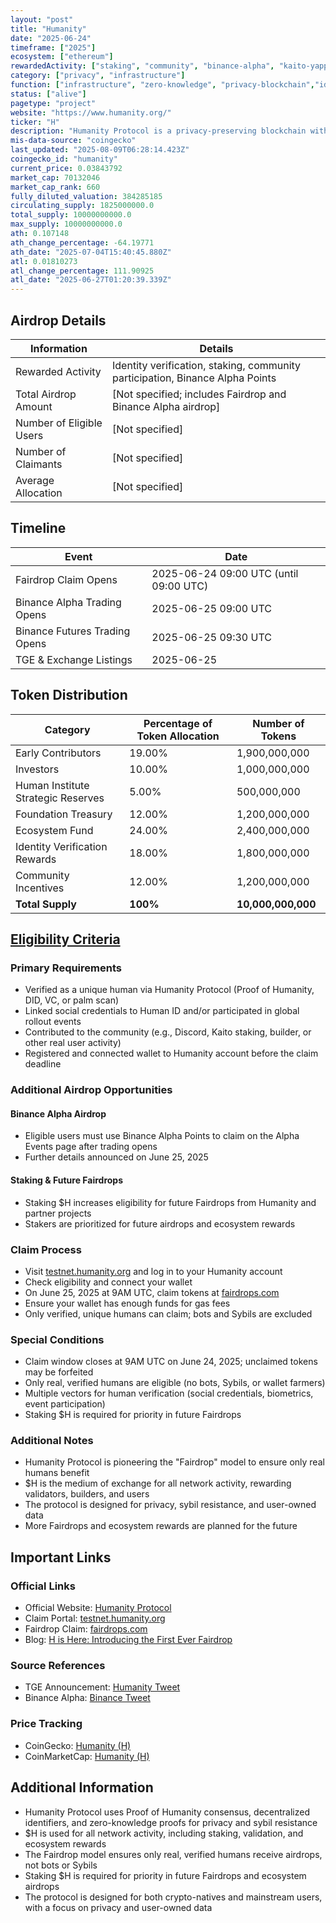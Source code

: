 ```yaml
---
layout: "post"
title: "Humanity"
date: "2025-06-24"
timeframe: ["2025"]
ecosystem: ["ethereum"]
rewardedActivity: ["staking", "community", "binance-alpha", "kaito-yapping"]
category: ["privacy", "infrastructure"]
function: ["infrastructure", "zero-knowledge", "privacy-blockchain","identity-verification"]
status: ["alive"]
pagetype: "project"
website: "https://www.humanity.org/"
ticker: "H"
description: "Humanity Protocol is a privacy-preserving blockchain with Proof of Humanity consensus, decentralized identity, and zero-knowledge proofs for sybil resistance, self-sovereign identity, and user-owned data."
mis-data-source: "coingecko"
last_updated: "2025-08-09T06:28:14.423Z"
coingecko_id: "humanity"
current_price: 0.03843792
market_cap: 70132046
market_cap_rank: 660
fully_diluted_valuation: 384285185
circulating_supply: 1825000000.0
total_supply: 10000000000.0
max_supply: 10000000000.0
ath: 0.107148
ath_change_percentage: -64.19771
ath_date: "2025-07-04T15:40:45.880Z"
atl: 0.01810273
atl_change_percentage: 111.90925
atl_date: "2025-06-27T01:20:39.339Z"
---
```


## Airdrop Details

| Information              | Details                                                     |
| ------------------------ | ----------------------------------------------------------- |
| Rewarded Activity        | Identity verification, staking, community participation, Binance Alpha Points |
| Total Airdrop Amount     | [Not specified; includes Fairdrop and Binance Alpha airdrop] |
| Number of Eligible Users | [Not specified]                                             |
| Number of Claimants      | [Not specified]                                             |
| Average Allocation       | [Not specified]                                             |

## Timeline

| Event               | Date                                           |
| ------------------- | ---------------------------------------------- |
| Fairdrop Claim Opens| 2025-06-24 09:00 UTC (until 09:00 UTC)         |
| Binance Alpha Trading Opens | 2025-06-25 09:00 UTC                   |
| Binance Futures Trading Opens| 2025-06-25 09:30 UTC                  |
| TGE & Exchange Listings | 2025-06-25                                 |

## Token Distribution

| Category                        | Percentage of Token Allocation | Number of Tokens   |
| ------------------------------- | ------------------------------ | ------------------ |
| Early Contributors              | 19.00%                         | 1,900,000,000      |
| Investors                       | 10.00%                         | 1,000,000,000      |
| Human Institute Strategic Reserves| 5.00%                        | 500,000,000        |
| Foundation Treasury             | 12.00%                         | 1,200,000,000      |
| Ecosystem Fund                  | 24.00%                         | 2,400,000,000      |
| Identity Verification Rewards   | 18.00%                         | 1,800,000,000      |
| Community Incentives            | 12.00%                         | 1,200,000,000      |
| **Total Supply**                | **100%**                       | **10,000,000,000** |

## [Eligibility Criteria](https://www.humanity.org/blog/h-is-here-introducing-the-first-ever-fairdrop)

### Primary Requirements

- Verified as a unique human via Humanity Protocol (Proof of Humanity, DID, VC, or palm scan)
- Linked social credentials to Human ID and/or participated in global rollout events
- Contributed to the community (e.g., Discord, Kaito staking, builder, or other real user activity)
- Registered and connected wallet to Humanity account before the claim deadline

### Additional Airdrop Opportunities

#### Binance Alpha Airdrop
- Eligible users must use Binance Alpha Points to claim on the Alpha Events page after trading opens
- Further details announced on June 25, 2025

#### Staking & Future Fairdrops
- Staking $H increases eligibility for future Fairdrops from Humanity and partner projects
- Stakers are prioritized for future airdrops and ecosystem rewards

### Claim Process

- Visit [testnet.humanity.org](https://testnet.humanity.org/) and log in to your Humanity account
- Check eligibility and connect your wallet
- On June 25, 2025 at 9AM UTC, claim tokens at [fairdrops.com](https://fairdrops.com)
- Ensure your wallet has enough funds for gas fees
- Only verified, unique humans can claim; bots and Sybils are excluded

### Special Conditions

- Claim window closes at 9AM UTC on June 24, 2025; unclaimed tokens may be forfeited
- Only real, verified humans are eligible (no bots, Sybils, or wallet farmers)
- Multiple vectors for human verification (social credentials, biometrics, event participation)
- Staking $H is required for priority in future Fairdrops

### Additional Notes

- Humanity Protocol is pioneering the "Fairdrop" model to ensure only real humans benefit
- $H is the medium of exchange for all network activity, rewarding validators, builders, and users
- The protocol is designed for privacy, sybil resistance, and user-owned data
- More Fairdrops and ecosystem rewards are planned for the future

## Important Links

### Official Links

- Official Website: [Humanity Protocol](https://www.humanity.org/)
- Claim Portal: [testnet.humanity.org](https://testnet.humanity.org/)
- Fairdrop Claim: [fairdrops.com](https://fairdrops.com)
- Blog: [H is Here: Introducing the First Ever Fairdrop](https://www.humanity.org/blog/h-is-here-introducing-the-first-ever-fairdrop)

### Source References

- TGE Announcement: [Humanity Tweet](https://x.com/Humanityprot/status/1937075561358107030)
- Binance Alpha: [Binance Tweet](https://x.com/binance/status/1936721860462358771)

### Price Tracking

- CoinGecko: [Humanity (H)](https://www.coingecko.com/en/coins/humanity)
- CoinMarketCap: [Humanity (H)](https://coinmarketcap.com/currencies/humanity/)

## Additional Information

- Humanity Protocol uses Proof of Humanity consensus, decentralized identifiers, and zero-knowledge proofs for privacy and sybil resistance
- $H is used for all network activity, including staking, validation, and ecosystem rewards
- The Fairdrop model ensures only real, verified humans receive airdrops, not bots or Sybils
- Staking $H is required for priority in future Fairdrops and ecosystem airdrops
- The protocol is designed for both crypto-natives and mainstream users, with a focus on privacy and user-owned data